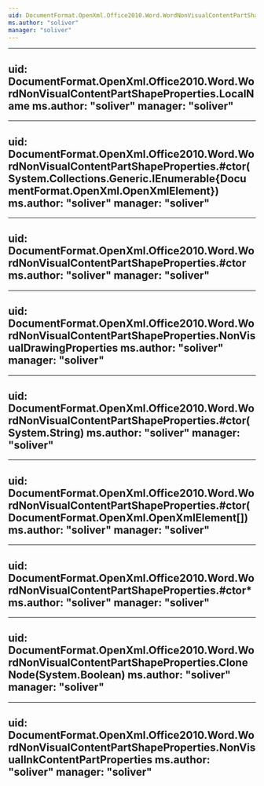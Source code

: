 ```yaml
---
uid: DocumentFormat.OpenXml.Office2010.Word.WordNonVisualContentPartShapeProperties
ms.author: "soliver"
manager: "soliver"
---
```


---
uid: DocumentFormat.OpenXml.Office2010.Word.WordNonVisualContentPartShapeProperties.LocalName
ms.author: "soliver"
manager: "soliver"
---

---
uid: DocumentFormat.OpenXml.Office2010.Word.WordNonVisualContentPartShapeProperties.#ctor(System.Collections.Generic.IEnumerable{DocumentFormat.OpenXml.OpenXmlElement})
ms.author: "soliver"
manager: "soliver"
---

---
uid: DocumentFormat.OpenXml.Office2010.Word.WordNonVisualContentPartShapeProperties.#ctor
ms.author: "soliver"
manager: "soliver"
---

---
uid: DocumentFormat.OpenXml.Office2010.Word.WordNonVisualContentPartShapeProperties.NonVisualDrawingProperties
ms.author: "soliver"
manager: "soliver"
---

---
uid: DocumentFormat.OpenXml.Office2010.Word.WordNonVisualContentPartShapeProperties.#ctor(System.String)
ms.author: "soliver"
manager: "soliver"
---

---
uid: DocumentFormat.OpenXml.Office2010.Word.WordNonVisualContentPartShapeProperties.#ctor(DocumentFormat.OpenXml.OpenXmlElement[])
ms.author: "soliver"
manager: "soliver"
---

---
uid: DocumentFormat.OpenXml.Office2010.Word.WordNonVisualContentPartShapeProperties.#ctor*
ms.author: "soliver"
manager: "soliver"
---

---
uid: DocumentFormat.OpenXml.Office2010.Word.WordNonVisualContentPartShapeProperties.CloneNode(System.Boolean)
ms.author: "soliver"
manager: "soliver"
---

---
uid: DocumentFormat.OpenXml.Office2010.Word.WordNonVisualContentPartShapeProperties.NonVisualInkContentPartProperties
ms.author: "soliver"
manager: "soliver"
---
